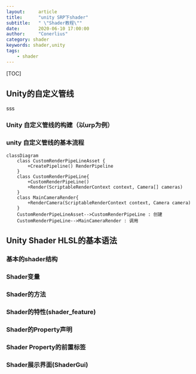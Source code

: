 ```yaml
---
layout:     article
title:      "unity SRP下shader"
subtitle:   " \"Shader教程\""
date:       2020-06-10 17:00:00
author:     "Conerlius"
category: shader
keywords: shader,unity
tags:
    - shader
---
```


[TOC]

## Unity的自定义管线

sss

### Unity 自定义管线的构建（以urp为例）

### unity 自定义管线的基本流程

```mermaid
classDiagram
    class CustomRenderPipeLineAsset {
        +CreatePipeline() RenderPipeline
    }
    class CustomRenderPipeLine{
        +CustomRenderPipeLine()
        +Render(ScriptableRenderContext context, Camera[] cameras)
    }
    class MainCameraRender{
        +RenderCamera(ScriptableRenderContext context, Camera camera)
    }
    CustomRenderPipeLineAsset-->CustomRenderPipeLine : 创建
    CustomRenderPipeLine-->MainCameraRender : 调用
```

## Unity Shader HLSL的基本语法

### 基本的shader结构

### Shader变量

### Shader的方法

### Shader的特性(shader_feature)

### Shader的Property声明

### Shader Property的前置标签

### Shader展示界面(ShaderGui)
